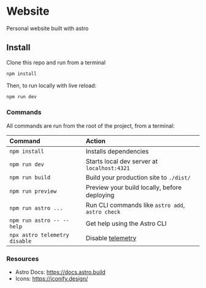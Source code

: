 # Website

Personal website built with astro

## Install

Clone this repo and run from a terminal

```bash
npm install
```

Then, to run locally with live reload:

```bash
npm run dev
```

### Commands

All commands are run from the root of the project, from a terminal:

| Command                       | Action                                              |
| :---------------------------- | :-------------------------------------------------- |
| `npm install`                 | Installs dependencies                               |
| `npm run dev`                 | Starts local dev server at `localhost:4321`         |
| `npm run build`               | Build your production site to `./dist/`             |
| `npm run preview`             | Preview your build locally, before deploying        |
| `npm run astro ...`           | Run CLI commands like `astro add`, `astro check`    |
| `npm run astro -- --help`     | Get help using the Astro CLI                        |
| `npx astro telemetry disable` | Disable [telemetry](https://astro.build/telemetry/) |

### Resources

- Astro Docs: <https://docs.astro.build>
- Icons: <https://iconify.design/>
